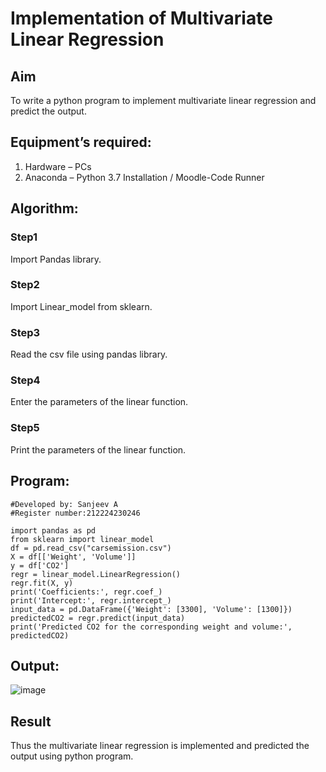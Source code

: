 # Implementation of Multivariate Linear Regression
## Aim
To write a python program to implement multivariate linear regression and predict the output.
## Equipment’s required:
1.	Hardware – PCs
2.	Anaconda – Python 3.7 Installation / Moodle-Code Runner
## Algorithm:
### Step1
Import Pandas library.
<br>

### Step2
Import Linear_model from sklearn.
<br>

### Step3
Read the csv file using pandas library.
<br>

### Step4
Enter the parameters of the linear function.
<br>

### Step5
Print the parameters of the linear function.
<br>


## Program:
```
#Developed by: Sanjeev A
#Register number:212224230246

import pandas as pd
from sklearn import linear_model
df = pd.read_csv("carsemission.csv")
X = df[['Weight', 'Volume']]
y = df['CO2']
regr = linear_model.LinearRegression()
regr.fit(X, y)
print('Coefficients:', regr.coef_)
print('Intercept:', regr.intercept_)
input_data = pd.DataFrame({'Weight': [3300], 'Volume': [1300]})
predictedCO2 = regr.predict(input_data)
print('Predicted CO2 for the corresponding weight and volume:', predictedCO2)

```
## Output:

![image](https://github.com/user-attachments/assets/8002cd26-73b7-4245-a6bd-5e59f9f64125)


## Result
Thus the multivariate linear regression is implemented and predicted the output using python program.
